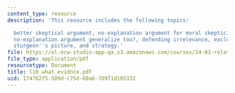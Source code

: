 ```yaml
---
content_type: resource
description: 'This resource includes the following topics:

  better skeptical argument, no-explanation argument for moral skepticism, does the
  no-explanation argument generalize too?, defending irrelevance, exclusion in action,
  sturgeon''s picture, and strategy.'
file: https://ol-ocw-studio-app-qa.s3.amazonaws.com/courses/24-03-relativism-reason-and-reality-spring-2005/174762f5509dc75d60a670971d105332_l10_what_evidnce.pdf
file_type: application/pdf
resourcetype: Document
title: l10_what_evidnce.pdf
uid: 174762f5-509d-c75d-60a6-70971d105332
---
```

